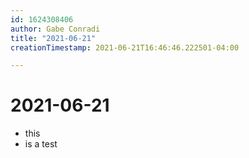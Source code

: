 ```yaml
---
id: 1624308406
author: Gabe Conradi
title: "2021-06-21"
creationTimestamp: 2021-06-21T16:46:46.222501-04:00

---
```

# 2021-06-21

- this
- is a test
